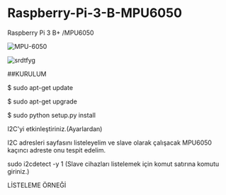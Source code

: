 # Raspberry-Pi-3-B-MPU6050
Raspberry Pi 3 B+ /MPU6050 

![MPU-6050](https://user-images.githubusercontent.com/47052707/70082539-b1bb6d80-161b-11ea-968c-b7c2ae625b00.jpg)

![srdtfyg](https://user-images.githubusercontent.com/47052707/70082768-25f61100-161c-11ea-8289-255e15617e2a.png)


##KURULUM

$ sudo apt-get update

$ sudo apt-get upgrade

$ sudo python setup.py install

I2C'yi etkinleştiriniz.(Ayarlardan)

I2C adresleri sayfasını listeleyelim ve slave olarak çalışacak MPU6050 kaçıncı adreste onu tespit edelim.

sudo i2cdetect -y 1     (Slave cihazları listelemek için komut satırına komutu giriniz.)

LİSTELEME ÖRNEĞİ 




